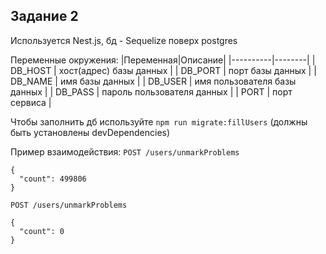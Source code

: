 ## Задание 2

Используется Nest.js, бд - Sequelize поверх postgres

Переменные окружения:
|Переменная|Описание|
|----------|--------|
| DB_HOST      | хост(адрес) базы данных      |
| DB_PORT      | порт базы данных             |
| DB_NAME      | имя базы данных              |
| DB_USER      | имя пользователя базы данных |
| DB_PASS      | пароль пользователя данных   |
| PORT         | порт сервиса                 |

Чтобы заполнить дб используйте `npm run migrate:fillUsers` (должны быть установлены devDependencies)

Пример взаимодействия:
`POST /users/unmarkProblems`
```
{
  "count": 499806
}
```
`POST /users/unmarkProblems`
```
{
  "count": 0
}
```